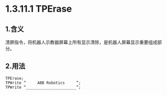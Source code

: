 # 1.3.11.1 TPErase

## 1.含义

清屏指令，将机器人示教器屏幕上所有显示清除，是机器人屏幕显示重要组成部分。

## 2.用法

```
TPErase;
TPWrite “     ABB Robotics     ”;
TPWrite “______________________”;
```

